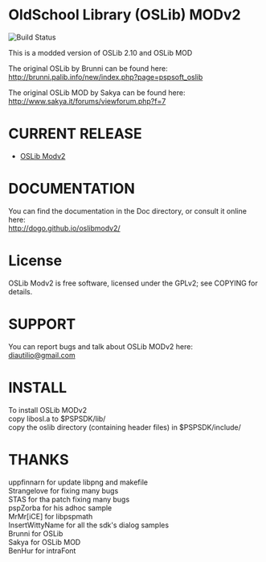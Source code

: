 # OldSchool Library (OSLib) MODv2
![Build Status](https://github.com/dogo/oslibmodv2/actions/workflows/Build.yml/badge.svg?event=push)

This is a modded version of OSLib 2.10 and OSLib MOD

The original OSLib by Brunni can be found here:
http://brunni.palib.info/new/index.php?page=pspsoft_oslib

The original OSLib MOD by Sakya can be found here:
http://www.sakya.it/forums/viewforum.php?f=7

# CURRENT RELEASE

- [OSLib Modv2](https://dl.dropboxusercontent.com/u/12595498/OSLibmodv2_112.zip)

# DOCUMENTATION

You can find the documentation in the Doc directory, or consult it online here:  
http://dogo.github.io/oslibmodv2/

# License

OSLib Modv2 is free software, licensed under the GPLv2; see COPYING for details.

# SUPPORT

You can report bugs and talk about OSLib MODv2 here:  
diautilio@gmail.com

# INSTALL

To install OSLib MODv2  
copy libosl.a to $PSPSDK/lib/  
copy the oslib directory (containing header files) in $PSPSDK/include/

# THANKS

uppfinnarn for update libpng and makefile  
Strangelove for fixing many bugs  
STAS for tha patch fixing many bugs  
pspZorba for his adhoc sample  
MrMr[iCE] for libpspmath  
InsertWittyName for all the sdk's dialog samples  
Brunni for OSLib  
Sakya for OSLib MOD  
BenHur for intraFont  
